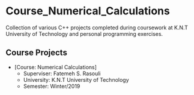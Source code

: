 # Course_Numerical_Calculations

Collection of various C++ projects completed during coursework at K.N.T University of Technology and personal programming exercises.

## Course Projects
- [Course: Numerical Calculations]
  * Superviser: Fatemeh S. Rasouli
  * University: K.N.T University of Technology
  * Semester: Winter/2019
